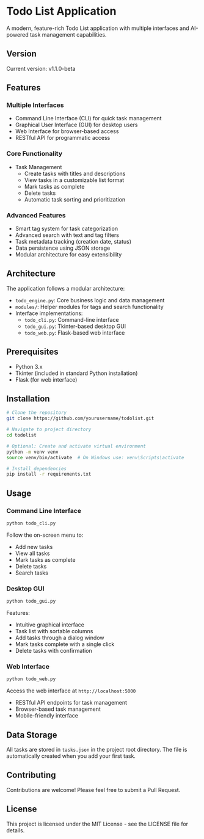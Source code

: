 # Todo List Application

A modern, feature-rich Todo List application with multiple interfaces and AI-powered task management capabilities.

## Version

Current version: v1.1.0-beta

## Features

### Multiple Interfaces
- Command Line Interface (CLI) for quick task management
- Graphical User Interface (GUI) for desktop users
- Web Interface for browser-based access
- RESTful API for programmatic access

### Core Functionality
- Task Management
  - Create tasks with titles and descriptions
  - View tasks in a customizable list format
  - Mark tasks as complete
  - Delete tasks
  - Automatic task sorting and prioritization

### Advanced Features
- Smart tag system for task categorization
- Advanced search with text and tag filters
- Task metadata tracking (creation date, status)
- Data persistence using JSON storage
- Modular architecture for easy extensibility

## Architecture

The application follows a modular architecture:
- `todo_engine.py`: Core business logic and data management
- `modules/`: Helper modules for tags and search functionality
- Interface implementations:
  - `todo_cli.py`: Command-line interface
  - `todo_gui.py`: Tkinter-based desktop GUI
  - `todo_web.py`: Flask-based web interface

## Prerequisites

- Python 3.x
- Tkinter (included in standard Python installation)
- Flask (for web interface)

## Installation

```bash
# Clone the repository
git clone https://github.com/yourusername/todolist.git

# Navigate to project directory
cd todolist

# Optional: Create and activate virtual environment
python -m venv venv
source venv/bin/activate  # On Windows use: venv\Scripts\activate

# Install dependencies
pip install -r requirements.txt
```

## Usage

### Command Line Interface

```bash
python todo_cli.py
```

Follow the on-screen menu to:
- Add new tasks
- View all tasks
- Mark tasks as complete
- Delete tasks
- Search tasks

### Desktop GUI

```bash
python todo_gui.py
```

Features:
- Intuitive graphical interface
- Task list with sortable columns
- Add tasks through a dialog window
- Mark tasks complete with a single click
- Delete tasks with confirmation

### Web Interface

```bash
python todo_web.py
```

Access the web interface at `http://localhost:5000`
- RESTful API endpoints for task management
- Browser-based task management
- Mobile-friendly interface

## Data Storage

All tasks are stored in `tasks.json` in the project root directory. The file is automatically created when you add your first task.

## Contributing

Contributions are welcome! Please feel free to submit a Pull Request.

## License

This project is licensed under the MIT License - see the LICENSE file for details.